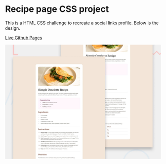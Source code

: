 # Recipe page CSS project

This is a HTML CSS challenge to recreate a social links profile. Below is the design.

<a href="https://jbello-development.github.io/recipe-page-main/" target="_blank">Live Github Pages</a>

![Design preview for the Recipe page coding challenge](./preview.jpg)

